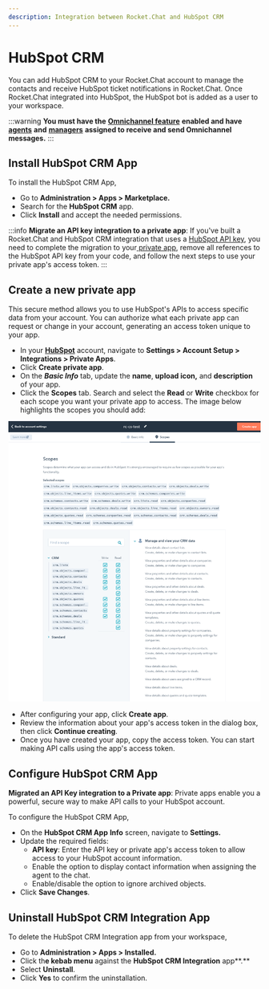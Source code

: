 ```yaml
---
description: Integration between Rocket.Chat and HubSpot CRM
---
```


# HubSpot CRM

You can add HubSpot CRM to your Rocket.Chat account to manage the contacts and receive HubSpot ticket notifications in Rocket.Chat. Once Rocket.Chat integrated into HubSpot, the HubSpot bot is added as a user to your workspace.

:::warning
**You must have the** [**Omnichannel feature**](https://docs.rocket.chat/use-rocket.chat/omnichannel#enable-omnichannel) **enabled and have** [**agents**](https://docs.rocket.chat/use-rocket.chat/omnichannel/agents) **and** [**managers**](https://docs.rocket.chat/use-rocket.chat/omnichannel/managers) **assigned to receive and send Omnichannel messages.**
:::

## Install HubSpot CRM App

To install the HubSpot CRM App,

* Go to **Administration > Apps > Marketplace.**
* Search for the **HubSpot CRM** app.
* Click **Install** and accept the needed permissions.&#x20;

:::info
**Migrate an API key integration to a private app**: If you've built a Rocket.Chat and HubSpot CRM integration that uses a [HubSpot API key](https://knowledge.hubspot.com/integrations/how-do-i-get-my-hubspot-api-key), you need to complete the migration to your[ private app](https://developers.hubspot.com/docs/api/private-apps), remove all references to the HubSpot API key from your code, and follow the next steps to use your private app's access token.
:::

## Create a new private app

This secure method allows you to use HubSpot's APIs to access specific data from your account. You can authorize what each private app can request or change in your account, generating an access token unique to your app.

* In your [**HubSpot**](https://app.hubspot.com/signup-hubspot/developers?hubs\_signup-url=developers.hubspot.com%2Fget-started\&hubs\_signup-cta=developers-getstarted-app\&uuid=5eb23338-41e6-4d2f-8840-9143ae580b22\&step=landing\_page) account, navigate to **Settings > Account Setup > Integrations > Private Apps**.
* Click **Create private app**.
* On the _**Basic Info**_ tab, update the **name**, **upload icon,** and **description** of your app.
* Click the **Scopes** tab. Search and select the **Read** or **Write** checkbox for each scope you want your private app to access. The image below highlights the scopes you should add:

![Scopes](/img/PrivateAppScopes.png)


* After configuring your app, click **Create app**.
* Review the information about your app's access token in the dialog box, then click **Continue creating**.
* Once you have created your app, copy the access token. You can start making API calls using the app's access token.

## Configure HubSpot CRM App

**Migrated an API Key integration to a Private app**: Private apps enable you a powerful, secure way to make API calls to your HubSpot account.

To configure the HubSpot CRM App,

* On the **HubSpot CRM App** **Info** screen, navigate to **Settings.**
* Update the required fields:
  * **API key**: Enter the API key or private app's access token to allow access to your HubSpot account information.
  * Enable the option to display contact information when assigning the agent to the chat.
  * Enable/disable the option to ignore archived objects.
* Click **Save Changes**.

## Uninstall HubSpot CRM Integration App

To delete the HubSpot CRM Integration app from your workspace,

* Go to **Administration > Apps > Installed.**
* Click th**e kebab menu** against the **HubSpot CRM Integration** app**.**
* Select **Uninstall**.
* Click **Yes** to confirm the uninstallation.
